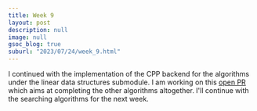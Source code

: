 ```yaml
---
title: Week 9
layout: post
description: null
image: null
gsoc_blog: true
suburl: "2023/07/24/week_9.html"
---
```


I continued with the implementation of the CPP backend for the algorithms under the linear data structures submodule.
I am working on this [open PR](https://github.com/codezonediitj/pydatastructs/pull/543) which aims at completing the
other algorithms altogether. I'll continue with the searching algorithms for the next week.
